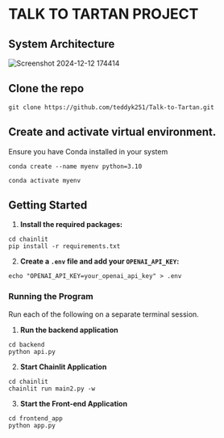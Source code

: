 # TALK TO TARTAN PROJECT

## System Architecture

![Screenshot 2024-12-12 174414](https://github.com/user-attachments/assets/58429c65-e4a0-4a06-b620-ebc58d9e0210)

## Clone the repo
```
git clone https://github.com/teddyk251/Talk-to-Tartan.git
```
## Create and activate  virtual environment.
Ensure you have Conda installed in your system
```
conda create --name myenv python=3.10
```
```
conda activate myenv
```
## Getting Started
1. **Install the required packages:**

```
cd chainlit
pip install -r requirements.txt
```
2. **Create a `.env` file and add your `OPENAI_API_KEY`:**

```
echo "OPENAI_API_KEY=your_openai_api_key" > .env
```

### Running the Program
Run each of the following on a separate terminal session.
1. **Run the backend application**
```
cd backend
python api.py
```
2. **Start Chainlit Application**
```
cd chainlit
chainlit run main2.py -w
```
3. **Start the Front-end Application**
```
cd frontend_app
python app.py
```


